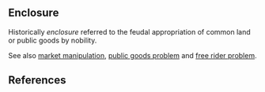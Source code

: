 ## Enclosure
Historically *enclosure* referred to the feudal appropriation of common land or public goods by nobility. 

See also [market manipulation](market-manipulation.md), [public goods problem](public-goods-problem.md) and [free rider problem](free-rider-problem.md).

## References
